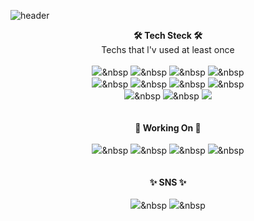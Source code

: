 ![header](https://capsule-render.vercel.app/api?type=waving&color=ffe1e1&height=300&section=header&text=Hello👋%20I'm%20Seoeun&fontSize=70&fontColor=ffffff)

<div align="center">
  
  <b>🛠 Tech Steck 🛠</b><br>
  <a>Techs that l'v used at least once</a><br><br>
    <img src="https://img.shields.io/badge/PYTHON-3766AB?style=flat-square&logo=Python&logoColor=white"/></a>&nbsp 
    <img src="https://img.shields.io/badge/C-fdffa3?style=flat-square"/></a>&nbsp
    <img src="https://img.shields.io/badge/C++-cb95f5?style=flat-square&logo=C++&logoColor=white"/></a>&nbsp
    <img src="https://img.shields.io/badge/JAVA-5382a1?style=flat-square&logo=Java&logoColor=white"/></a>&nbsp
      <br>
      <img src="https://img.shields.io/badge/SWIFT-F05138?style=flat-square&logo=Swift&logoColor=white"/></a>&nbsp
      <img src="https://img.shields.io/badge/HTML-fc9c2d?style=flat-square&logo=HTML5&logoColor=white"/></a>&nbsp
      <img src="https://img.shields.io/badge/CSS-1572B6?style=flat-square&logo=CSS3&logoColor=white"/></a>&nbsp
      <img src="https://img.shields.io/badge/LINUX-FCC624?style=flat-square&logo=Linux&logoColor=white"/></a>&nbsp
      <br>
      <img src="https://img.shields.io/badge/MySQL-4479A1?style=flat-square&logo=MySQL&logoColor=white"/></a>&nbsp
      <img src="https://img.shields.io/badge/JUPYTER-F37626?style=flat-square&logo=Jupyter&logoColor=white"/></a>&nbsp
      <img src="https://img.shields.io/badge/UNITY-adafb3?style=flat-square&logo=Unity&logoColor=white"/></a>
      <br><br><br>
      <b>🌱 Working On 🌱</b><br><br>
      <img src="https://img.shields.io/badge/Graduation_Project-f09081?style=flat-square&logo=OpenCV&logoColor=white"/></a>&nbsp
      <img src="https://img.shields.io/badge/IOS_Project-a9eb7a?style=flat-square"/></a>&nbsp
      <img src="https://img.shields.io/badge/WEB BACKEND_Project-58b1e8?style=flat-square"/></a>&nbsp
      <img src="https://img.shields.io/badge/VR GAME_Project-806de8?style=flat-square"/></a>&nbsp
      <br><br><br>
      <b>✨ SNS ✨</b><br><br>
      <a href="https://www.instagram.com/s._.exn/"><img src="https://img.shields.io/badge/Instagram-E4405F?style=flat-square&logo=Facebook&logoColor=white"/></a>&nbsp
      <a href="https://www.facebook.com/profile.php?id=100030493934298"><img src="https://img.shields.io/badge/FaceBook-1877F2?style=flat-square&logo=Facebook&logoColor=white"/></a>&nbsp
</div>
     

<!--


**seoeunkong/seoeunkong** is a ✨ _special_ ✨ repository because its `README.md` (this file) appears on your GitHub profile.

Here are some ideas to get you started:

- 🔭 I’m currently working on ...
- 🌱 I’m currently learning ...
- 👯 I’m looking to collaborate on ...
- 🤔 I’m looking for help with ...
- 💬 Ask me about ...
- 📫 How to reach me: ...
- 😄 Pronouns: ...
- ⚡ Fun fact: ...
-->
